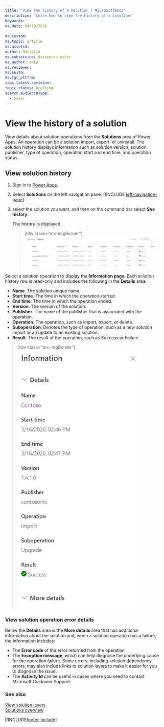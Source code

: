 ```yaml
---
title: "View the history of a solution | MicrosoftDocs"
description: "Learn how to view the history of a solution"
keywords: 
ms.date: 04/20/2020

ms.custom: 
ms.topic: article
ms.assetid: 
author: Mattp123
ms.subservice: dataverse-maker
ms.author: matp
ms.reviewer: 
ms.suite: 
ms.tgt_pltfrm: 
caps.latest.revision: 
topic-status: Drafting
search.audienceType: 
  - maker
---
```


# View the history of a solution

View details about solution operations from the **Solutions** area of Power Apps. An operation can be a solution import, export, or uninstall. The solution history displays information such as solution version, solution publisher, type of operation, operation start and end time, and operation status.

## View solution history

1. Sign in to [Power Apps](https://make.powerapps.com/?utm_source=padocs&utm_medium=linkinadoc&utm_campaign=referralsfromdoc).
1. Select **Solutions** on the left navigation pane. [!INCLUDE [left-navigation-pane](../../includes/left-navigation-pane.md)]
1. select the solution you want, and then on the command bar select **See history**. 

    The history is displayed. 

    > [!div class="mx-imgBorder"] 
    > ![Solution history.](media/solution-history.png "Solution history")

Select a solution operation to display the **Information page**. Each solution history row is read-only and includes the following in the **Details** area:

-	**Name**. The solution unique name.
-	**Start time**. The time in which the operation started.
-	**End time**: The time in which the operation ended.
-	**Version**. The version of the solution.
-	**Publisher**. The name of the publisher that is associated with the operation. 
-	**Operation**. The operation, such as import, export, or delete. 
-	**Suboperation**: Denotes the type of operation, such as a new solution import or an update to an existing solution.
-	**Result**. The result of the operation, such as Success or Failure.

 > [!div class="mx-imgBorder"] 
 > ![Solution history details.](media/solution-history-details.png "Solution history details")

### View solution operation error details

Below the **Details** area is the **More details** area that has additional information about the solution and, when a solution operation has a failure, the information includes:

- The **Error code** of the error returned from the operation. 
- The **Exception message**, which can help diagnose the underlying cause for the operation failure. Some errors, including solution dependency errors, may also include links to solution layers to make it easier for you to diagnose the issue. 
- The **Activity Id** can be useful in cases where you need to contact Microsoft Customer Support.

### See also

[View solution layers](solution-layers.md)  <br />
[Solutions overview](solutions-overview.md) 




[!INCLUDE[footer-include](../../includes/footer-banner.md)]
